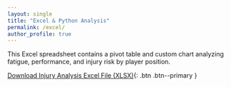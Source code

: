 ```yaml
---
layout: single
title: "Excel & Python Analysis"
permalink: /excel/
author_profile: true
---
```


This Excel spreadsheet contains a pivot table and custom chart analyzing fatigue, performance, and injury risk by player position.

[Download Injury Analysis Excel File (XLSX)](/Final/assets/files/dataset.xlsx){: .btn .btn--primary }
